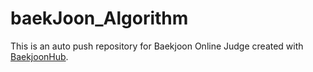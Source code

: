 # baekJoon_Algorithm
This is an auto push repository for Baekjoon Online Judge created with [BaekjoonHub](https://github.com/BaekjoonHub/BaekjoonHub).
